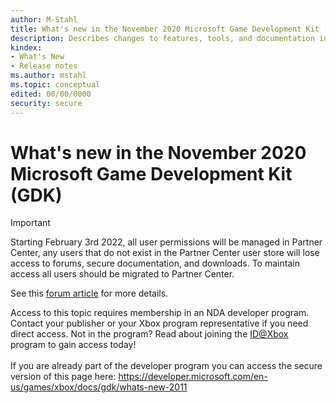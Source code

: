 ```yaml
---
author: M-Stahl
title: What's new in the November 2020 Microsoft Game Development Kit (GDK)
description: Describes changes to features, tools, and documentation in the latest release.
kindex:
- What's New
- Release notes
ms.author: mstahl
ms.topic: conceptual
edited: 00/00/0000
security: secure
---
```


# What's new in the November 2020 Microsoft Game Development Kit (GDK)
> [!IMPORTANT]
> Starting February 3rd 2022, all user permissions will be managed in Partner Center, any users that do not exist in the Partner Center user store will lose access to forums, secure documentation, and downloads. To maintain access all users should be migrated to Partner Center. <p></p>See this <a href="https://forums.xboxlive.com/articles/132187/breaking-change-user-access-for-forums-secure-docu.html">forum article</a> for more details.  

 Access to this topic requires membership in an NDA developer program. Contact your publisher or your Xbox program representative if you need direct access. Not in the program? Read about joining the <a href="https://www.xbox.com/Developers/id">ID@Xbox</a> program to gain access today!  <br/><br/>If you are already part of the developer program you can access the secure version of this page here: <a target="_blank" href="https://developer.microsoft.com/en-us/games/xbox/docs/gdk/whats-new-2011">https://developer.microsoft.com/en-us/games/xbox/docs/gdk/whats-new-2011</a>